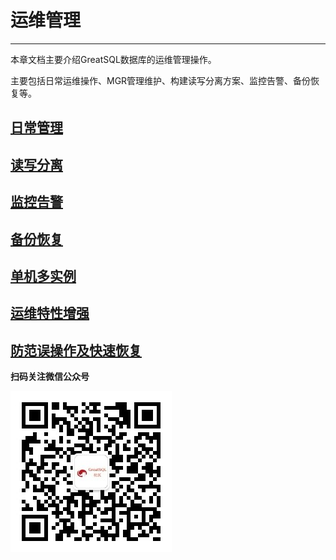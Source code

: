 # 运维管理
---

本章文档主要介绍GreatSQL数据库的运维管理操作。

主要包括日常运维操作、MGR管理维护、构建读写分离方案、监控告警、备份恢复等。

## [日常管理](./1-basic-oper.md)
## [读写分离](./2-oper-rw-splitting.md)
## [监控告警](./3-monitoring-and-alerting.md)
## [备份恢复](./4-backup-and-restore.md)
## [单机多实例](./5-multi-instances.md)
## [运维特性增强](./6-feature-enhancement.md)
## [防范误操作及快速恢复](./7-avoid-mistakes.md)


**扫码关注微信公众号**

![greatsql-wx](../greatsql-wx.jpg)
